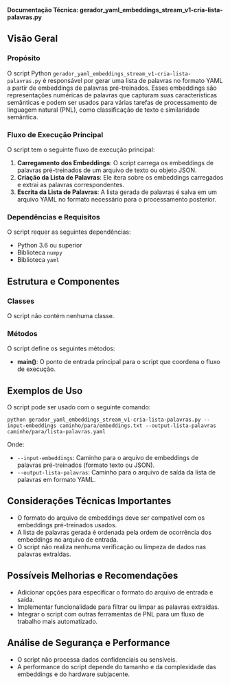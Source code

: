 **Documentação Técnica: gerador_yaml_embeddings_stream_v1-cria-lista-palavras.py**

## Visão Geral

### Propósito

O script Python `gerador_yaml_embeddings_stream_v1-cria-lista-palavras.py` é responsável por gerar uma lista de palavras no formato YAML a partir de embeddings de palavras pré-treinados. Esses embeddings são representações numéricas de palavras que capturam suas características semânticas e podem ser usados para várias tarefas de processamento de linguagem natural (PNL), como classificação de texto e similaridade semântica.

### Fluxo de Execução Principal

O script tem o seguinte fluxo de execução principal:

1. **Carregamento dos Embeddings**: O script carrega os embeddings de palavras pré-treinados de um arquivo de texto ou objeto JSON.
2. **Criação da Lista de Palavras**: Ele itera sobre os embeddings carregados e extrai as palavras correspondentes.
3. **Escrita da Lista de Palavras**: A lista gerada de palavras é salva em um arquivo YAML no formato necessário para o processamento posterior.

### Dependências e Requisitos

O script requer as seguintes dependências:

- Python 3.6 ou superior
- Biblioteca `numpy`
- Biblioteca `yaml`

## Estrutura e Componentes

### Classes

O script não contém nenhuma classe.

### Métodos

O script define os seguintes métodos:

- **main()**: O ponto de entrada principal para o script que coordena o fluxo de execução.

## Exemplos de Uso

O script pode ser usado com o seguinte comando:

```console
python gerador_yaml_embeddings_stream_v1-cria-lista-palavras.py --input-embeddings caminho/para/embeddings.txt --output-lista-palavras caminho/para/lista-palavras.yaml
```

Onde:

- `--input-embeddings`: Caminho para o arquivo de embeddings de palavras pré-treinados (formato texto ou JSON).
- `--output-lista-palavras`: Caminho para o arquivo de saída da lista de palavras em formato YAML.

## Considerações Técnicas Importantes

- O formato do arquivo de embeddings deve ser compatível com os embeddings pré-treinados usados.
- A lista de palavras gerada é ordenada pela ordem de ocorrência dos embeddings no arquivo de entrada.
- O script não realiza nenhuma verificação ou limpeza de dados nas palavras extraídas.

## Possíveis Melhorias e Recomendações

- Adicionar opções para especificar o formato do arquivo de entrada e saída.
- Implementar funcionalidade para filtrar ou limpar as palavras extraídas.
- Integrar o script com outras ferramentas de PNL para um fluxo de trabalho mais automatizado.

## Análise de Segurança e Performance

- O script não processa dados confidenciais ou sensíveis.
- A performance do script depende do tamanho e da complexidade das embeddings e do hardware subjacente.